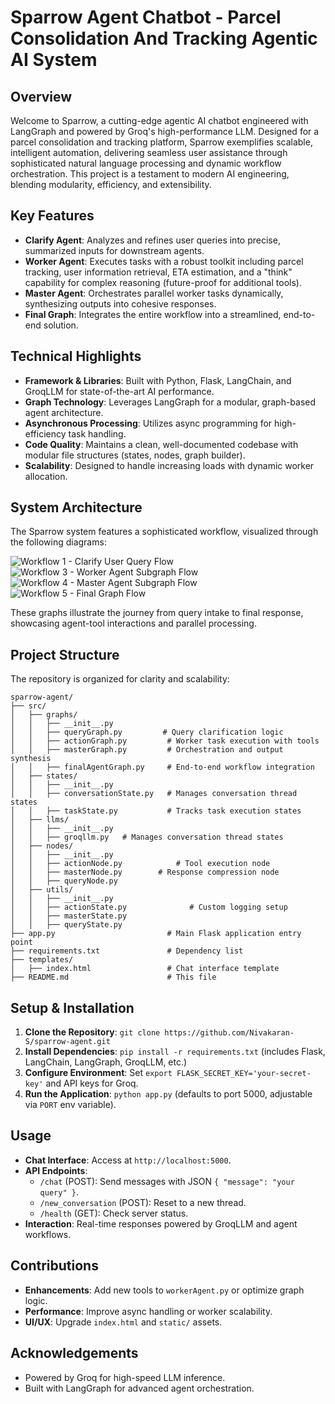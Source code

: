 # Sparrow Agent Chatbot - Parcel Consolidation And Tracking Agentic AI System

## Overview
Welcome to Sparrow, a cutting-edge agentic AI chatbot engineered with LangGraph and powered by Groq's high-performance LLM. Designed for a parcel consolidation and tracking platform, Sparrow exemplifies scalable, intelligent automation, delivering seamless user assistance through sophisticated natural language processing and dynamic workflow orchestration. This project is a testament to modern AI engineering, blending modularity, efficiency, and extensibility.

## Key Features
- **Clarify Agent**: Analyzes and refines user queries into precise, summarized inputs for downstream agents.
- **Worker Agent**: Executes tasks with a robust toolkit including parcel tracking, user information retrieval, ETA estimation, and a "think" capability for complex reasoning (future-proof for additional tools).
- **Master Agent**: Orchestrates parallel worker tasks dynamically, synthesizing outputs into cohesive responses.
- **Final Graph**: Integrates the entire workflow into a streamlined, end-to-end solution.

## Technical Highlights
- **Framework & Libraries**: Built with Python, Flask, LangChain, and GroqLLM for state-of-the-art AI performance.
- **Graph Technology**: Leverages LangGraph for a modular, graph-based agent architecture.
- **Asynchronous Processing**: Utilizes async programming for high-efficiency task handling.
- **Code Quality**: Maintains a clean, well-documented codebase with modular file structures (states, nodes, graph builder).
- **Scalability**: Designed to handle increasing loads with dynamic worker allocation.

## System Architecture
The Sparrow system features a sophisticated workflow, visualized through the following diagrams:

![Workflow 1 - Clarify User Query Flow](./assets/Screenshot%202025-08-26%20034929.png)
![Workflow 3 - Worker Agent Subgraph Flow](./assets/Screenshot%202025-08-26%20033447.png)
![Workflow 4 - Master Agent Subgraph Flow](./assets/Screenshot%202025-08-26%20033458.png)
![Workflow 5 - Final Graph Flow](./assets/Screenshot%202025-08-26%20033424.png)

These graphs illustrate the journey from query intake to final response, showcasing agent-tool interactions and parallel processing.

## Project Structure
The repository is organized for clarity and scalability:

```
sparrow-agent/
├── src/
│   ├── graphs/
│   │   ├── __init__.py
│   │   ├── queryGraph.py         # Query clarification logic
│   │   ├── actionGraph.py         # Worker task execution with tools
│   │   ├── masterGraph.py         # Orchestration and output synthesis
│   │   ├── finalAgentGraph.py     # End-to-end workflow integration
│   ├── states/
│   │   ├── __init__.py
│   │   ├── conversationState.py   # Manages conversation thread states
│   │   ├── taskState.py           # Tracks task execution states
│   ├── llms/
│   │   ├── __init__.py
│   │   ├── groqllm.py   # Manages conversation thread states
│   ├── nodes/
│   │   ├── __init__.py
│   │   ├── actionNode.py            # Tool execution node
│   │   ├── masterNode.py        # Response compression node
│   │   ├── queryNode.py        
│   ├── utils/
│   │   ├── __init__.py
│   │   ├── actionState.py              # Custom logging setup
│   │   ├── masterState.py              
│   │   ├── queryState.py            
├── app.py                         # Main Flask application entry point
├── requirements.txt               # Dependency list
├── templates/
│   ├── index.html                 # Chat interface template
├── README.md                      # This file

```

## Setup & Installation
1. **Clone the Repository**: `git clone https://github.com/Nivakaran-S/sparrow-agent.git`
2. **Install Dependencies**: `pip install -r requirements.txt` (includes Flask, LangChain, LangGraph, GroqLLM, etc.)
3. **Configure Environment**: Set `export FLASK_SECRET_KEY='your-secret-key'` and API keys for Groq.
4. **Run the Application**: `python app.py` (defaults to port 5000, adjustable via `PORT` env variable).

## Usage
- **Chat Interface**: Access at `http://localhost:5000`.
- **API Endpoints**:
  - `/chat` (POST): Send messages with JSON `{ "message": "your query" }`.
  - `/new_conversation` (POST): Reset to a new thread.
  - `/health` (GET): Check server status.
- **Interaction**: Real-time responses powered by GroqLLM and agent workflows.

## Contributions
- **Enhancements**: Add new tools to `workerAgent.py` or optimize graph logic.
- **Performance**: Improve async handling or worker scalability.
- **UI/UX**: Upgrade `index.html` and `static/` assets.


## Acknowledgements
- Powered by Groq for high-speed LLM inference.
- Built with LangGraph for advanced agent orchestration.